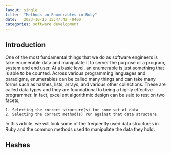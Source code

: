 ```yaml
---
layout: single
title:  "Methods on Enumerables in Ruby"
date:   2023-10-15 15:47:42 -0400
categories: software development
---
```

## Introduction
One of the most fundamental things that we do as software engineers is take enumerable data and manipulate it to server the purpose or a program, system and end user. At a basic level, an enumerable is just something that is able to be counted. Across various programming languages and paradigms, enumerables can be called many things and can take many forms such as hashes, lists, arrays, and various other collections. These are called data types and they are foundational to being a highly effective programmer. In fact, excellent algorithmic design can be said to rest on two facets, 
```
1. Selecting the correct structure(s) for some set of data
2. Selecting the correct method(s) run against that data structure
```

In this article, we will look some of the frequently used data structures in Ruby and the common methods used to manipulate the data they hold.

## Hashes
